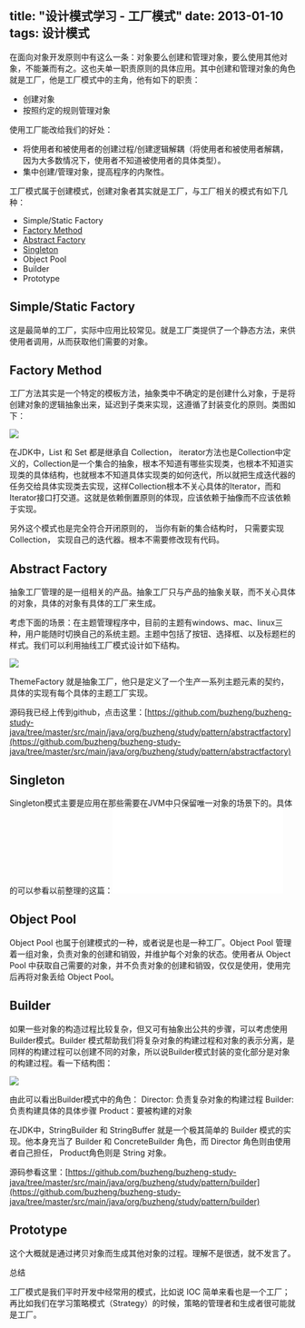 title: "设计模式学习 - 工厂模式"
date: 2013-01-10
tags: 设计模式
---

在面向对象开发原则中有这么一条：对象要么创建和管理对象，要么使用其他对象，不能兼而有之。这也夫单一职责原则的具体应用。其中创建和管理对象的角色就是工厂，他是工厂模式中的主角，他有如下的职责：

- 创建对象
- 按照约定的规则管理对象

使用工厂能改给我们的好处：

- 将使用者和被使用者的创建过程/创建逻辑解耦（将使用者和被使用者解耦，因为大多数情况下，使用者不知道被使用者的具体类型）。
- 集中创建/管理对象，提高程序的内聚性。

<!--more-->
工厂模式属于创建模式，创建对象者其实就是工厂，与工厂相关的模式有如下几种：

- Simple/Static Factory
- [Factory Method](/factory-method-pattern.html)
- [Abstract Factory](/abstract-factory-pattern.html)
- [Singleton](/singleton-pattern.html)
- Object Pool
- Builder
- Prototype

## Simple/Static Factory

这是最简单的工厂，实际中应用比较常见。就是工厂类提供了一个静态方法，来供使用者调用，从而获取他们需要的对象。

## Factory Method

工厂方法其实是一个特定的模板方法，抽象类中不确定的是创建什么对象，于是将创建对象的逻辑抽象出来，延迟到子类来实现，这遵循了封装变化的原则。类图如下：

![](/images/factory-method.jpg)

在JDK中，List 和 Set 都是继承自 Collection， iterator方法也是Collection中定义的，Collection是一个集合的抽象，根本不知道有哪些实现类，也根本不知道实现类的具体结构，也就根本不知道具体实现类的如何迭代，所以就把生成迭代器的任务交给具体实现类去实现，这样Collection根本不关心具体的Iterator，而和Iterator接口打交道。这就是依赖倒置原则的体现，应该依赖于抽像而不应该依赖于实现。

另外这个模式也是完全符合开闭原则的， 当你有新的集合结构时， 只需要实现Collection， 实现自己的迭代器。根本不需要修改现有代码。

## Abstract Factory

抽象工厂管理的是一组相关的产品。抽象工厂只与产品的抽象关联，而不关心具体的对象，具体的对象有具体的工厂来生成。

考虑下面的场景：在主题管理程序中，目前的主题有windows、mac、linux三种，用户能随时切换自己的系统主题。主题中包括了按钮、选择框、以及标题栏的样式。我们可以利用抽线工厂模式设计如下结构。

![](/images/abstract-factory.jpg)

ThemeFactory 就是抽象工厂，他只是定义了一个生产一系列主题元素的契约，具体的实现有每个具体的主题工厂实现。

源码我已经上传到github，点击这里：[https://github.com/buzheng/buzheng-study-java/tree/master/src/main/java/org/buzheng/study/pattern/abstractfactory](https://github.com/buzheng/buzheng-study-java/tree/master/src/main/java/org/buzheng/study/pattern/abstractfactory)

## Singleton

Singleton模式主要是应用在那些需要在JVM中只保留唯一对象的场景下的。具体的可以参看以前整理的这篇：![设计模式学习 – Singleton Pattern](/singleton-pattern.html)

## Object Pool

Object Pool 也属于创建模式的一种，或者说是也是一种工厂。Object Pool 管理着一组对象，负责对象的创建和销毁，并维护每个对象的状态。使用者从 Object Pool 中获取自己需要的对象，并不负责对象的创建和销毁，仅仅是使用，使用完后再将对象丢给 Object Pool。

## Builder

如果一些对象的构造过程比较复杂，但又可有抽象出公共的步骤，可以考虑使用Builder模式。Builder 模式帮助我们将复杂对象的构建过程和对象的表示分离，是同样的构建过程可以创建不同的对象，所以说Builder模式封装的变化部分是对象的构建过程。看一下结构图：

![](/images/builder.jpg)

由此可以看出Builder模式中的角色：
Director: 负责复杂对象的构建过程
Builder: 负责构建具体的具体步骤
Product：要被构建的对象

在JDK中，StringBuilder 和 StringBuffer 就是一个极其简单的 Builder 模式的实现。他本身充当了 Builder 和 ConcreteBuilder 角色，而 Director 角色则由使用者自己担任， Product角色则是 String 对象。

源码参看这里：[https://github.com/buzheng/buzheng-study-java/tree/master/src/main/java/org/buzheng/study/pattern/builder](https://github.com/buzheng/buzheng-study-java/tree/master/src/main/java/org/buzheng/study/pattern/builder)

## Prototype

这个大概就是通过拷贝对象而生成其他对象的过程。理解不是很透，就不发言了。

总结

工厂模式是我们平时开发中经常用的模式，比如说 IOC 简单来看也是一个工厂；再比如我们在学习策略模式（Strategy）的时候，策略的管理者和生成者很可能就是工厂。